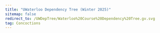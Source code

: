 ```yaml
---
title: "UWaterloo Dependency Tree (Winter 2025)"
sitemap: false
redirect_to: /UWDepTree/Waterloo%20Course%20Dependency%20Tree.gv.svg
tag: Concoctions
---
```

